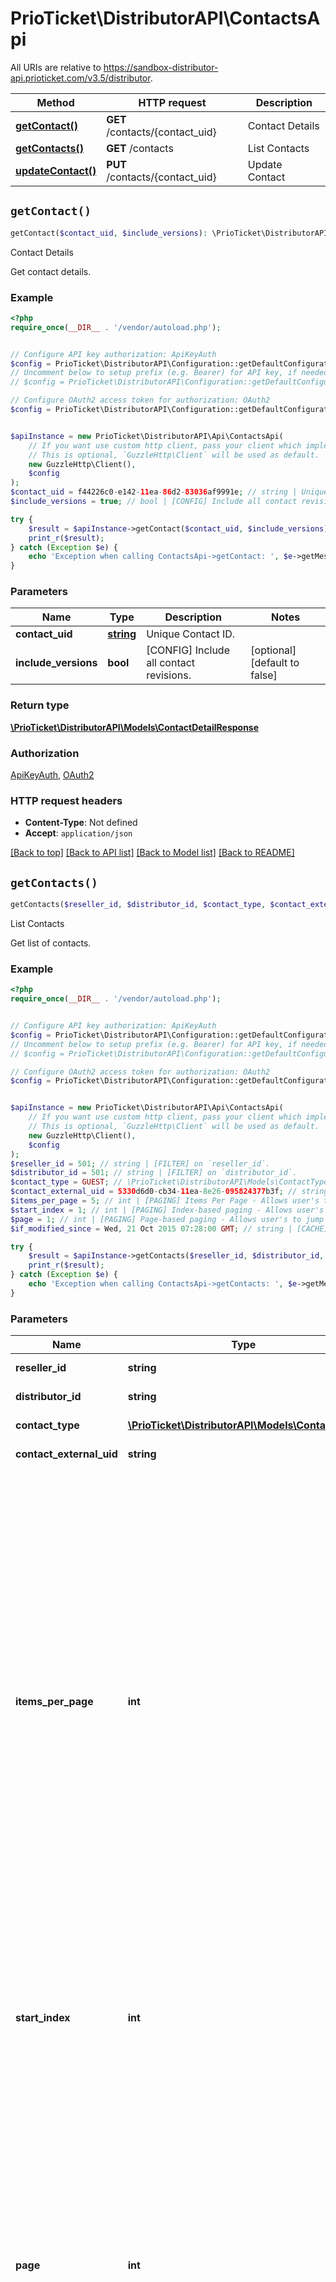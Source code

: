 # PrioTicket\DistributorAPI\ContactsApi

All URIs are relative to https://sandbox-distributor-api.prioticket.com/v3.5/distributor.

Method | HTTP request | Description
------------- | ------------- | -------------
[**getContact()**](ContactsApi.md#getContact) | **GET** /contacts/{contact_uid} | Contact Details
[**getContacts()**](ContactsApi.md#getContacts) | **GET** /contacts | List Contacts
[**updateContact()**](ContactsApi.md#updateContact) | **PUT** /contacts/{contact_uid} | Update Contact


## `getContact()`

```php
getContact($contact_uid, $include_versions): \PrioTicket\DistributorAPI\Models\ContactDetailResponse
```

Contact Details

Get contact details.

### Example

```php
<?php
require_once(__DIR__ . '/vendor/autoload.php');


// Configure API key authorization: ApiKeyAuth
$config = PrioTicket\DistributorAPI\Configuration::getDefaultConfiguration()->setApiKey('key', 'YOUR_API_KEY');
// Uncomment below to setup prefix (e.g. Bearer) for API key, if needed
// $config = PrioTicket\DistributorAPI\Configuration::getDefaultConfiguration()->setApiKeyPrefix('key', 'Bearer');

// Configure OAuth2 access token for authorization: OAuth2
$config = PrioTicket\DistributorAPI\Configuration::getDefaultConfiguration()->setAccessToken('YOUR_ACCESS_TOKEN');


$apiInstance = new PrioTicket\DistributorAPI\Api\ContactsApi(
    // If you want use custom http client, pass your client which implements `GuzzleHttp\ClientInterface`.
    // This is optional, `GuzzleHttp\Client` will be used as default.
    new GuzzleHttp\Client(),
    $config
);
$contact_uid = f44226c0-e142-11ea-86d2-83036af9991e; // string | Unique Contact ID.
$include_versions = true; // bool | [CONFIG] Include all contact revisions.

try {
    $result = $apiInstance->getContact($contact_uid, $include_versions);
    print_r($result);
} catch (Exception $e) {
    echo 'Exception when calling ContactsApi->getContact: ', $e->getMessage(), PHP_EOL;
}
```

### Parameters

Name | Type | Description  | Notes
------------- | ------------- | ------------- | -------------
 **contact_uid** | [**string**](../Model/.md)| Unique Contact ID. |
 **include_versions** | **bool**| [CONFIG] Include all contact revisions. | [optional] [default to false]

### Return type

[**\PrioTicket\DistributorAPI\Models\ContactDetailResponse**](../Model/ContactDetailResponse.md)

### Authorization

[ApiKeyAuth](../../README.md#ApiKeyAuth), [OAuth2](../../README.md#OAuth2)

### HTTP request headers

- **Content-Type**: Not defined
- **Accept**: `application/json`

[[Back to top]](#) [[Back to API list]](../../README.md#endpoints)
[[Back to Model list]](../../README.md#models)
[[Back to README]](../../README.md)

## `getContacts()`

```php
getContacts($reseller_id, $distributor_id, $contact_type, $contact_external_uid, $items_per_page, $start_index, $page, $if_modified_since): \PrioTicket\DistributorAPI\Models\ContactListResponse
```

List Contacts

Get list of contacts.

### Example

```php
<?php
require_once(__DIR__ . '/vendor/autoload.php');


// Configure API key authorization: ApiKeyAuth
$config = PrioTicket\DistributorAPI\Configuration::getDefaultConfiguration()->setApiKey('key', 'YOUR_API_KEY');
// Uncomment below to setup prefix (e.g. Bearer) for API key, if needed
// $config = PrioTicket\DistributorAPI\Configuration::getDefaultConfiguration()->setApiKeyPrefix('key', 'Bearer');

// Configure OAuth2 access token for authorization: OAuth2
$config = PrioTicket\DistributorAPI\Configuration::getDefaultConfiguration()->setAccessToken('YOUR_ACCESS_TOKEN');


$apiInstance = new PrioTicket\DistributorAPI\Api\ContactsApi(
    // If you want use custom http client, pass your client which implements `GuzzleHttp\ClientInterface`.
    // This is optional, `GuzzleHttp\Client` will be used as default.
    new GuzzleHttp\Client(),
    $config
);
$reseller_id = 501; // string | [FILTER] on `reseller_id`.
$distributor_id = 501; // string | [FILTER] on `distributor_id`.
$contact_type = GUEST; // \PrioTicket\DistributorAPI\Models\ContactType | [FILTER] on `contact_type`.
$contact_external_uid = 5330d6d0-cb34-11ea-8e26-095824377b3f; // string | [FILTER] on `contact_external_uid`.
$items_per_page = 5; // int | [PAGING] Items Per Page - Allows user's to configure the `items_per_page` value. For example, to load 100 items per page, the developer may point the user to a url with the query string ?items_per_page=100. This parameter is mainly usefull to manage response times, higher values result in longer response times and therefore it is recommended to keep this value as low as possible. We do allow to adjust this value so it can be used to batch/cache/update inventory at once.  Clients should anticipate that the value of this parameter may not be honored by the API, and should rely exclusively on the contents of the `items_per_page` response element in calculating actual page size.
$start_index = 1; // int | [PAGING] Index-based paging - Allows user's to jump directly to a specific item position within a list of items. For example, to load 10 items starting at item 200, the developer may point the user to a url with the query string ?start_index=200.
$page = 1; // int | [PAGING] Page-based paging - Allows user's to jump directly to a specific page within the items. This is similar to index-based paging, but saves the developer the extra step of having to calculate the item index for a new page of items. For example, rather than jump to item number 200, the developer could jump to page 20. The urls during page-based paging could use the query string ?page=1 or ?page=20. The `page_index` and `total_pages` properties are used for this style of paging.
$if_modified_since = Wed, 21 Oct 2015 07:28:00 GMT; // string | [CACHE] The `If-Modified-Since` request HTTP header makes the request conditional: the server will send back the requested resource, with a 200 status, only if it has been modified after the given date. If the resource has not been modified since, the response will be a 304 without any body; the `Last-Modified` response header of a previous request will contain the date of last modification.  Note that if a single resource has changed, all records matching your request will be returned, not just those changed after the given date. This provides you with an efficient caching method.

try {
    $result = $apiInstance->getContacts($reseller_id, $distributor_id, $contact_type, $contact_external_uid, $items_per_page, $start_index, $page, $if_modified_since);
    print_r($result);
} catch (Exception $e) {
    echo 'Exception when calling ContactsApi->getContacts: ', $e->getMessage(), PHP_EOL;
}
```

### Parameters

Name | Type | Description  | Notes
------------- | ------------- | ------------- | -------------
 **reseller_id** | **string**| [FILTER] on &#x60;reseller_id&#x60;. | [optional]
 **distributor_id** | **string**| [FILTER] on &#x60;distributor_id&#x60;. | [optional]
 **contact_type** | [**\PrioTicket\DistributorAPI\Models\ContactType**](../Model/.md)| [FILTER] on &#x60;contact_type&#x60;. | [optional]
 **contact_external_uid** | **string**| [FILTER] on &#x60;contact_external_uid&#x60;. | [optional]
 **items_per_page** | **int**| [PAGING] Items Per Page - Allows user&#39;s to configure the &#x60;items_per_page&#x60; value. For example, to load 100 items per page, the developer may point the user to a url with the query string ?items_per_page&#x3D;100. This parameter is mainly usefull to manage response times, higher values result in longer response times and therefore it is recommended to keep this value as low as possible. We do allow to adjust this value so it can be used to batch/cache/update inventory at once.  Clients should anticipate that the value of this parameter may not be honored by the API, and should rely exclusively on the contents of the &#x60;items_per_page&#x60; response element in calculating actual page size. | [optional] [default to 10]
 **start_index** | **int**| [PAGING] Index-based paging - Allows user&#39;s to jump directly to a specific item position within a list of items. For example, to load 10 items starting at item 200, the developer may point the user to a url with the query string ?start_index&#x3D;200. | [optional] [default to 1]
 **page** | **int**| [PAGING] Page-based paging - Allows user&#39;s to jump directly to a specific page within the items. This is similar to index-based paging, but saves the developer the extra step of having to calculate the item index for a new page of items. For example, rather than jump to item number 200, the developer could jump to page 20. The urls during page-based paging could use the query string ?page&#x3D;1 or ?page&#x3D;20. The &#x60;page_index&#x60; and &#x60;total_pages&#x60; properties are used for this style of paging. | [optional] [default to 1]
 **if_modified_since** | **string**| [CACHE] The &#x60;If-Modified-Since&#x60; request HTTP header makes the request conditional: the server will send back the requested resource, with a 200 status, only if it has been modified after the given date. If the resource has not been modified since, the response will be a 304 without any body; the &#x60;Last-Modified&#x60; response header of a previous request will contain the date of last modification.  Note that if a single resource has changed, all records matching your request will be returned, not just those changed after the given date. This provides you with an efficient caching method. | [optional]

### Return type

[**\PrioTicket\DistributorAPI\Models\ContactListResponse**](../Model/ContactListResponse.md)

### Authorization

[ApiKeyAuth](../../README.md#ApiKeyAuth), [OAuth2](../../README.md#OAuth2)

### HTTP request headers

- **Content-Type**: Not defined
- **Accept**: `application/json`

[[Back to top]](#) [[Back to API list]](../../README.md#endpoints)
[[Back to Model list]](../../README.md#models)
[[Back to README]](../../README.md)

## `updateContact()`

```php
updateContact($contact_uid, $update_contact_request, $order_reference): \PrioTicket\DistributorAPI\Models\ContactDetailResponse
```

Update Contact

This API is called to update an existing contact.  **Contact Functionality:**    * To amend an existing contact, please send the corresponding `contact_uid` in both the path as well as the body parameter with the amended data. In this case the latest request takes precedence and therefore the data is always overwritten, not merged.    * TIP: The contact details will be returned on every request. Therefore you are able to merge and combine all data on your side manually.    > Please note that this API will not amend the contact details of individual orders by default. To amend the contact details of an order, please pass the corresponding order references as well.

### Example

```php
<?php
require_once(__DIR__ . '/vendor/autoload.php');


// Configure API key authorization: ApiKeyAuth
$config = PrioTicket\DistributorAPI\Configuration::getDefaultConfiguration()->setApiKey('key', 'YOUR_API_KEY');
// Uncomment below to setup prefix (e.g. Bearer) for API key, if needed
// $config = PrioTicket\DistributorAPI\Configuration::getDefaultConfiguration()->setApiKeyPrefix('key', 'Bearer');

// Configure OAuth2 access token for authorization: OAuth2
$config = PrioTicket\DistributorAPI\Configuration::getDefaultConfiguration()->setAccessToken('YOUR_ACCESS_TOKEN');


$apiInstance = new PrioTicket\DistributorAPI\Api\ContactsApi(
    // If you want use custom http client, pass your client which implements `GuzzleHttp\ClientInterface`.
    // This is optional, `GuzzleHttp\Client` will be used as default.
    new GuzzleHttp\Client(),
    $config
);
$contact_uid = f44226c0-e142-11ea-86d2-83036af9991e; // string | Unique Contact ID.
$update_contact_request = new \PrioTicket\DistributorAPI\Models\UpdateContactRequest(); // \PrioTicket\DistributorAPI\Models\UpdateContactRequest | Update Contact Request.
$order_reference = ["ORDRREF123456","ORDRREF12345678"]; // string[] | By default, previous orders will not be amended. If you would like to update existing orders to the latest contact version, please include these here as well.   If the contact was not linked to the order yet, it will be added.

try {
    $result = $apiInstance->updateContact($contact_uid, $update_contact_request, $order_reference);
    print_r($result);
} catch (Exception $e) {
    echo 'Exception when calling ContactsApi->updateContact: ', $e->getMessage(), PHP_EOL;
}
```

### Parameters

Name | Type | Description  | Notes
------------- | ------------- | ------------- | -------------
 **contact_uid** | [**string**](../Model/.md)| Unique Contact ID. |
 **update_contact_request** | [**\PrioTicket\DistributorAPI\Models\UpdateContactRequest**](../Model/UpdateContactRequest.md)| Update Contact Request. |
 **order_reference** | [**string[]**](../Model/string.md)| By default, previous orders will not be amended. If you would like to update existing orders to the latest contact version, please include these here as well.   If the contact was not linked to the order yet, it will be added. | [optional]

### Return type

[**\PrioTicket\DistributorAPI\Models\ContactDetailResponse**](../Model/ContactDetailResponse.md)

### Authorization

[ApiKeyAuth](../../README.md#ApiKeyAuth), [OAuth2](../../README.md#OAuth2)

### HTTP request headers

- **Content-Type**: `application/json`
- **Accept**: `application/json`

[[Back to top]](#) [[Back to API list]](../../README.md#endpoints)
[[Back to Model list]](../../README.md#models)
[[Back to README]](../../README.md)
